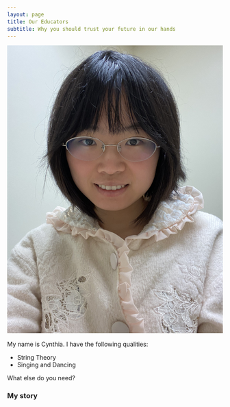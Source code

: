 ```yaml
---
layout: page
title: Our Educators
subtitle: Why you should trust your future in our hands
---
```


![Kiku](assets/img/cynthia.JPG)


My name is Cynthia. I have the following qualities:

- String Theory
- Singing and Dancing

What else do you need?

### My story


